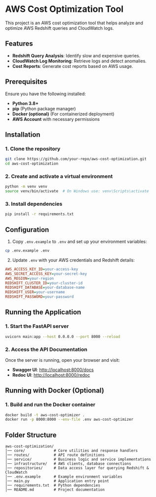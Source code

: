 # AWS Cost Optimization Tool

This project is an AWS cost optimization tool that helps analyze and optimize AWS Redshift queries and CloudWatch logs.

## Features
- **Redshift Query Analysis**: Identify slow and expensive queries.
- **CloudWatch Log Monitoring**: Retrieve logs and detect anomalies.
- **Cost Reports**: Generate cost reports based on AWS usage.

## Prerequisites
Ensure you have the following installed:
- **Python 3.8+**
- **pip** (Python package manager)
- **Docker (optional)** (For containerized deployment)
- **AWS Account** with necessary permissions

## Installation
### 1. Clone the repository
```sh
git clone https://github.com/your-repo/aws-cost-optimization.git
cd aws-cost-optimization
```

### 2. Create and activate a virtual environment
```sh
python -m venv venv
source venv/bin/activate  # On Windows use: venv\Scripts\activate
```

### 3. Install dependencies
```sh
pip install -r requirements.txt
```

## Configuration
1. Copy `.env.example` to `.env` and set up your environment variables:
```sh
cp .env.example .env
```
2. Update `.env` with your AWS credentials and Redshift details:
```ini
AWS_ACCESS_KEY_ID=your-access-key
AWS_SECRET_ACCESS_KEY=your-secret-key
AWS_REGION=your-region
REDSHIFT_CLUSTER_ID=your-cluster-id
REDSHIFT_DATABASE=your-database-name
REDSHIFT_USER=your-username
REDSHIFT_PASSWORD=your-password
```

## Running the Application
### 1. Start the FastAPI server
```sh
uvicorn main:app --host 0.0.0.0 --port 8000 --reload
```

### 2. Access the API Documentation
Once the server is running, open your browser and visit:
- **Swagger UI**: [http://localhost:8000/docs](http://localhost:8000/docs)
- **Redoc UI**: [http://localhost:8000/redoc](http://localhost:8000/redoc)

## Running with Docker (Optional)
### 1. Build and run the Docker container
```sh
docker build -t aws-cost-optimizer .
docker run -p 8000:8000 --env-file .env aws-cost-optimizer
```

## Folder Structure
```
aws-cost-optimization/
│── core/             # Core utilities and response handlers
│── routes/           # API route definitions
│── service/          # Business logic and service implementations
│── infrastructure/   # AWS clients, database connections
│── repositories/     # Data access layer for querying Redshift & CloudWatch
│── .env.example      # Example environment variables
│── main.py           # Application entry point
│── requirements.txt  # Python dependencies
│── README.md         # Project documentation
```
